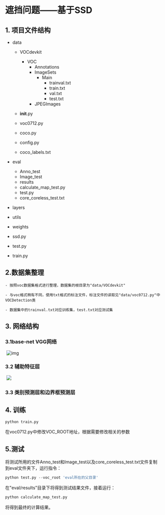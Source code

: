 # 遮挡问题——基于SSD

## 1. 项目文件结构

 - data

   - VOCdevkit
     - VOC
       - Annotations
       - ImageSets
         - Main
           - trainval.txt
           - train.txt
           - val.txt
           - test.txt
       - JPEGImages

   - __init__.py
   - voc0712.py
   - coco.py
   - config.py
   - coco_labels.txt

- eval

  - Anno_test
  - Image_test
  - results
  - calculate_map_test.py
  - test.py
  - core_coreless_test.txt

- layers

- utils

- weights

- ssd.py

- test.py

- train.py

## 2.数据集整理

	- 按照voc数据集格式进行整理，数据集的根目录为"data/VOCdevkit"

	- 与voc格式稍有不同，使用txt格式的标注文件，标注文件的读取见"data/voc0712.py"中VOCDetection类

	- 数据集中的trainval.txt对应训练集，test.txt对应测试集

## 3. 网络结构

### 	3.1base-net  VGG网络

​			![img](https://pic4.zhimg.com/80/v2-8a58fe538749ff747838ae0b1037b53f_hd.jpg)

### 	3.2 辅助特征层

​			![](https://pic4.zhimg.com/80/v2-4f721a8f7fdb4dbb58cddf958255e99b_hd.jpg)

### 	3.3 类别预测层和边界框预测层

## 4. 训练

```python
python train.py
```

在voc0712.py中修改VOC_ROOT地址，根据需要修改相关的参数

## 5.测试

将测试所用的文件Anno_test和Image_test以及core_coreless_test.txt文件复制到eval文件夹下，运行指令：

```python
python test.py --voc_root 'eval所在的父目录'
```

在"eval/results"目录下将得到测试结果文件，接着运行：

```python
python calculate_map_test.py
```

将得到最终的计算结果。









